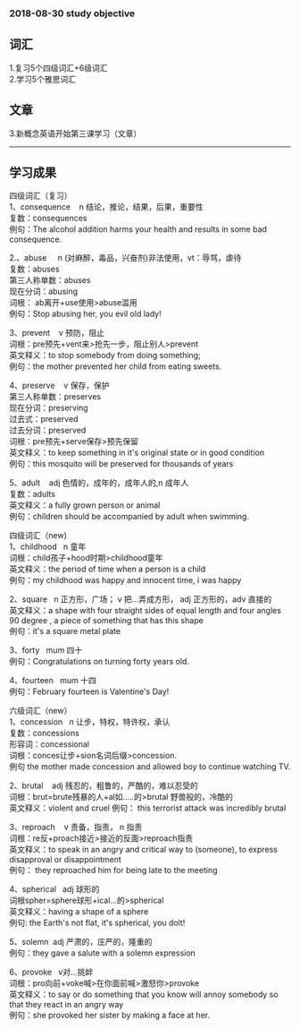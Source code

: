 ### 2018-08-30  study objective
## 词汇
1.复习5个四级词汇+6级词汇<br>
2.学习5个雅思词汇

## 文章
3.新概念英语开始第三课学习（文章）


---------------------------------------------------------
## 学习成果
四级词汇（复习）<br>
1、consequence&nbsp; &nbsp; n 结论，推论，结果，后果，重要性<br>
复数：consequences<br>
例句：The alcohol addition harms your health and results in some bad consequence.<br>

2.、abuse &nbsp; &nbsp; n (对麻醉，毒品，兴奋剂)非法使用，vt：辱骂，虐待<br>
复数：abuses<br>
第三人称单数：abuses<br>
现在分词：abusing<br>
词根： ab离开+use使用>abuse滥用<br>
例句：Stop abusing her, you evil old lady!<br>

3、prevent &nbsp;&nbsp; v 预防，阻止<br>
词根：pre预先+vent来>抢先一步，阻止别人>prevent<br>
英文释义：to stop somebody from doing something;<br>
例句：the mother prevented her child from eating sweets.<br>

4、preserve &nbsp;&nbsp; v 保存，保护<br>
第三人称单数：preserves <br>
现在分词：preserving<br>
过去式：preserved<br>
过去分词：preserved<br>
词根：pre预先+serve保存>预先保留<br>
英文释义：to keep something in it's original state or in good condition<br>
例句：this mosquito will be preserved for thousands of years<br>

5、adult &nbsp;&nbsp; adj 色情的，成年的，成年人的,n 成年人<br>
复数：adults<br>
英文释义：a fully  grown person or animal<br>
例句：children should be accompanied by adult when swimming.<br>

 四级词汇（new)<br>
 1、childhood &nbsp;&nbsp;n 童年<br>
 词根：child孩子+hood时期>childhood童年<br>
 英文释义：the period of time when a person is a child <br>
 例句：my childhood was happy and innocent time, i was happy<br>

 2、square&nbsp;&nbsp; n 正方形，广场； v 把...弄成方形， adj 正方形的，adv 直接的<br>
 英文释义：a shape with four straight sides of equal length and four angles 90 degree , a piece of something that has this shape<br>
 例句：it's a square metal plate<br>

 3、forty &nbsp;&nbsp;mum 四十<br>
 例句：Congratulations on turning forty years old.<br>

 4、fourteen &nbsp;&nbsp;mum 十四<br>
 例句：February fourteen is Valentine's Day!<br>

 六级词汇（new）<br>
 1、concession &nbsp;&nbsp;n 让步，特权，特许权，承认<br>
 复数：concessions <br>
 形容词：concessional<br>
 词根：conces让步+sion名词后缀>concession.<br>
 例句 the mother made concession and allowed boy to continue watching TV.<br>

 2、brutal &nbsp;&nbsp; adj 残忍的，粗鲁的，严酷的，难以忍受的<br>
 词根：brut=brute残暴的人+al如.....的>brutal 野兽般的，冷酷的<br>
 英文释义：violent and cruel
 例句： this terrorist attack was incredibly brutal<br>

 3、reproach &nbsp;&nbsp; v 责备，指责， n 指责<br>
 词根：re反+proach接近>接近的反面>reproach指责<br>
 英文释义：to speak in an angry and critical way to (someone), to express disapproval or disappointment<br>
 例句： they reproached him for being late to the meeting <br>

 4、spherical&nbsp;&nbsp; adj 球形的<br>
 词根spher=sphere球形+ical...的>spherical<br>
 英文释义：having a shape of a sphere<br>
 例句: the Earth's not flat, it's spherical, you dolt!<br>

 5、solemn&nbsp;&nbsp;adj 严肃的，庄严的，隆重的<br>
 例句：they gave a salute with a solemn expression<br>

 6、provoke&nbsp;&nbsp; v对...挑衅<br>
 词根：pro向前+voke喊>在你面前喊>激怒你>provoke<br>
 英文释义：to say or do something that you know will annoy somebody so that they react in an angry way<br>
 例句：she provoked her sister by making a face at her.
